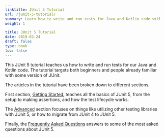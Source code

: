 ```yaml
---
linktitle: JUnit 5 Tutorial
url: /junit-5-tutorial/
summary: Learn how to write and run tests for Java and Kotlin code with JUnit 5.
weight: 1

title: JUnit 5 Tutorial
date: 2019-03-24
draft: false
type: book
toc: false
---
```


This JUnit 5 tutorial teaches us how to write and run tests for our Java and Kotlin code. The tutorial targets both beginners and people already familiar with some version of JUnit.

The articles in the tutorial have been broken down to different sections.

First section, [Getting Started](/junit-5-getting-started/), teaches all the basics of JUnit 5, from the setup to making assertions, and how the test lifecycle works.

The [Advanced](/junit-5-advanced/) section focuses on things like utilizing other testing libraries with JUnit 5, or how to migrate from JUnit 4 to JUnit 5.

Finally, the [Frequently Asked Questions](/junit-5-frequently-asked-questions/) answers to some of the most asked questions about JUnit 5.
